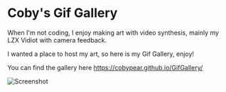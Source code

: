 # Coby's Gif Gallery

When I'm not coding, I enjoy making art with video synthesis, mainly my LZX Vidiot with camera feedback.

I wanted a place to host my art, so here is my Gif Gallery, enjoy!

You can find the gallery here https://cobypear.github.io/GifGallery/

![Screenshot](https://user-images.githubusercontent.com/63015754/110550500-6f73bc80-80f9-11eb-8602-72f93278d8e7.png)
